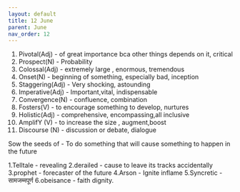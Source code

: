 ```yaml
---
layout: default
title: 12 June
parent: June
nav_order: 12
---
```

1. Pivotal(Adj) - of great importance bca other things depends on it, critical
2. Prospect(N) - Probability
3. Colossal(Adj) - extremely large , enormous, tremendous
4. Onset(N) - beginning of something, especially bad, inception
5. Staggering(Adj) - Very shocking, astounding
6. Imperative(Adj) - Important,vital, indispensable 
7. Convergence(N) - confluence, combination 
8. Fosters(V) - to encourage something to develop, nurtures
9. Holistic(Adj) - comprehensive, encompassing,all inclusive
10. AmplifY (V) - to increase the size , augment,boost
11. Discourse (N) - discussion or debate, dialogue


Sow the seeds of - To do something that will cause something to happen in the future


1.Telltale - revealing
2.derailed - cause to leave its tracks accidentally 
3.prophet - forecaster of the future
4.Arson - Ignite inflame
5.Syncretic - सामजम्मपूर्ण
6.obeisance - faith dignity.




